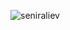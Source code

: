 <p><img align="left" src="https://github-readme-stats.vercel.app/api/top-langs?username=seniraliev_icons=true&locale=en&layout=compact" alt="seniraliev" /></p>
